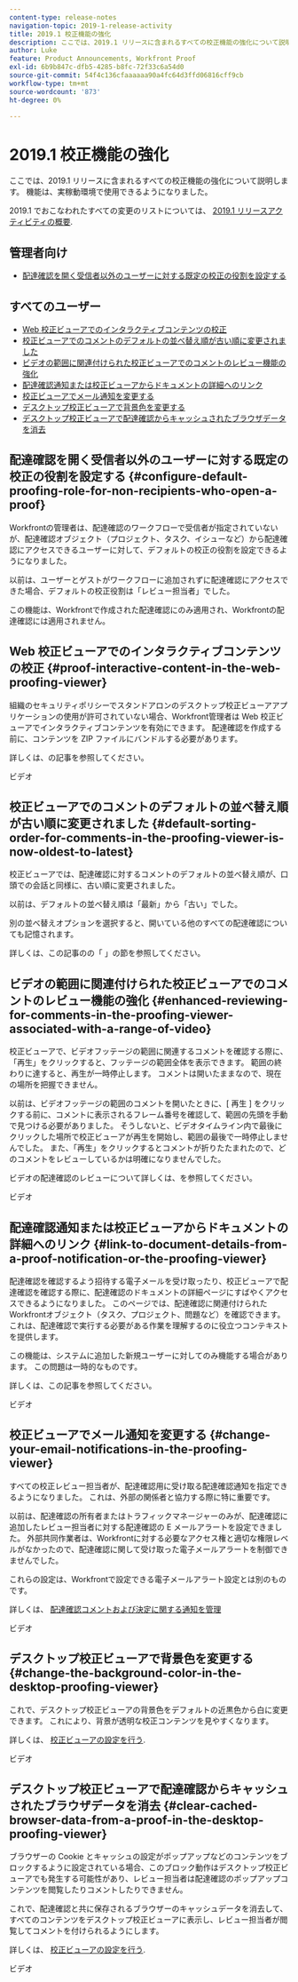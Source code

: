 ```yaml
---
content-type: release-notes
navigation-topic: 2019-1-release-activity
title: 2019.1 校正機能の強化
description: ここでは、2019.1 リリースに含まれるすべての校正機能の強化について説明します。 機能は、実稼動環境で使用できるようになりました。
author: Luke
feature: Product Announcements, Workfront Proof
exl-id: 6b9b847c-dfb5-4285-b8fc-72f33c6a54d0
source-git-commit: 54f4c136cfaaaaaa90a4fc64d3ffd06816cff9cb
workflow-type: tm+mt
source-wordcount: '873'
ht-degree: 0%

---
```


# 2019.1 校正機能の強化

ここでは、2019.1 リリースに含まれるすべての校正機能の強化について説明します。 機能は、実稼動環境で使用できるようになりました。

2019.1 でおこなわれたすべての変更のリストについては、 [2019.1 リリースアクティビティの概要](../../../../product-announcements/product-releases/quarterly-release-archive/2019.1-release-activity/2019.1-release-activity-overview.md).

## 管理者向け

* [配達確認を開く受信者以外のユーザーに対する既定の校正の役割を設定する](#configure-default-proofing-role-for-non-recipients-who-open-a-proof)

## すべてのユーザー

* [Web 校正ビューアでのインタラクティブコンテンツの校正](#proof-interactive-content-in-the-web-proofing-viewer)
* [校正ビューアでのコメントのデフォルトの並べ替え順が古い順に変更されました](#default-sorting-order-for-comments-in-the-proofing-viewer-is-now-oldest-to-latest)
* [ビデオの範囲に関連付けられた校正ビューアでのコメントのレビュー機能の強化](#enhanced-reviewing-for-comments-in-the-proofing-viewer-associated-with-a-range-of-video)
* [配達確認通知または校正ビューアからドキュメントの詳細へのリンク](#link-to-document-details-from-a-proof-notification-or-the-proofing-viewer)
* [校正ビューアでメール通知を変更する](#change-your-email-notifications-in-the-proofing-viewer)
* [デスクトップ校正ビューアで背景色を変更する](#change-the-background-color-in-the-desktop-proofing-viewer)
* [デスクトップ校正ビューアで配達確認からキャッシュされたブラウザデータを消去](#clear-cached-browser-data-from-a-proof-in-the-desktop-proofing-viewer)

## 配達確認を開く受信者以外のユーザーに対する既定の校正の役割を設定する {#configure-default-proofing-role-for-non-recipients-who-open-a-proof}

Workfrontの管理者は、配達確認のワークフローで受信者が指定されていないが、配達確認オブジェクト（プロジェクト、タスク、イシューなど）から配達確認にアクセスできるユーザーに対して、デフォルトの校正の役割を設定できるようになりました。

以前は、ユーザーとゲストがワークフローに追加されずに配達確認にアクセスできた場合、デフォルトの校正役割は「レビュー担当者」でした。

この機能は、Workfrontで作成された配達確認にのみ適用され、Workfrontの配達確認には適用されません。

## Web 校正ビューアでのインタラクティブコンテンツの校正 {#proof-interactive-content-in-the-web-proofing-viewer}

組織のセキュリティポリシーでスタンドアロンのデスクトップ校正ビューアアプリケーションの使用が許可されていない場合、Workfront管理者は Web 校正ビューアでインタラクティブコンテンツを有効にできます。 配達確認を作成する前に、コンテンツを ZIP ファイルにバンドルする必要があります。

詳しくは、の記事を参照してください。

ビデオ

## 校正ビューアでのコメントのデフォルトの並べ替え順が古い順に変更されました  {#default-sorting-order-for-comments-in-the-proofing-viewer-is-now-oldest-to-latest}

校正ビューアでは、配達確認に対するコメントのデフォルトの並べ替え順が、口頭での会話と同様に、古い順に変更されました。

以前は、デフォルトの並べ替え順は「最新」から「古い」でした。

別の並べ替えオプションを選択すると、開いている他のすべての配達確認についても記憶されます。

詳しくは、この記事のの「 」の節を参照してください。

## ビデオの範囲に関連付けられた校正ビューアでのコメントのレビュー機能の強化 {#enhanced-reviewing-for-comments-in-the-proofing-viewer-associated-with-a-range-of-video}

校正ビューアで、ビデオフッテージの範囲に関連するコメントを確認する際に、「再生」をクリックすると、フッテージの範囲全体を表示できます。 範囲の終わりに達すると、再生が一時停止します。 コメントは開いたままなので、現在の場所を把握できません。

以前は、ビデオフッテージの範囲のコメントを開いたときに、[ 再生 ] をクリックする前に、コメントに表示されるフレーム番号を確認して、範囲の先頭を手動で見つける必要がありました。 そうしないと、ビデオタイムライン内で最後にクリックした場所で校正ビューアが再生を開始し、範囲の最後で一時停止しませんでした。 また、「再生」をクリックするとコメントが折りたたまれたので、どのコメントをレビューしているかは明確になりませんでした。

ビデオの配達確認のレビューについて詳しくは、を参照してください。

ビデオ

## 配達確認通知または校正ビューアからドキュメントの詳細へのリンク {#link-to-document-details-from-a-proof-notification-or-the-proofing-viewer}

配達確認を確認するよう招待する電子メールを受け取ったり、校正ビューアで配達確認を確認する際に、配達確認のドキュメントの詳細ページにすばやくアクセスできるようになりました。 このページでは、配達確認に関連付けられたWorkfrontオブジェクト（タスク、プロジェクト、問題など）を確認できます。 これは、配達確認で実行する必要がある作業を理解するのに役立つコンテキストを提供します。

この機能は、システムに追加した新規ユーザーに対してのみ機能する場合があります。 この問題は一時的なものです。

詳しくは、この記事を参照してください。

ビデオ

## 校正ビューアでメール通知を変更する {#change-your-email-notifications-in-the-proofing-viewer}

すべての校正レビュー担当者が、配達確認用に受け取る配達確認通知を指定できるようになりました。 これは、外部の関係者と協力する際に特に重要です。

以前は、配達確認の所有者またはトラフィックマネージャーのみが、配達確認に追加したレビュー担当者に対する配達確認の E メールアラートを設定できました。 外部共同作業者は、Workfrontに対する必要なアクセス権と適切な権限レベルがなかったので、配達確認に関して受け取った電子メールアラートを制御できませんでした。

これらの設定は、Workfrontで設定できる電子メールアラート設定とは別のものです。

詳しくは、 [配達確認コメントおよび決定に関する通知を管理](../../../../review-and-approve-work/proofing/reviewing-proofs-within-workfront/manage-notifications-for-proof-comments.md)

ビデオ

## デスクトップ校正ビューアで背景色を変更する {#change-the-background-color-in-the-desktop-proofing-viewer}

これで、デスクトップ校正ビューアの背景色をデフォルトの近黒色から白に変更できます。 これにより、背景が透明な校正コンテンツを見やすくなります。

詳しくは、 [校正ビューアの設定を行う](../../../../review-and-approve-work/proofing/reviewing-proofs-within-workfront/configure-proofing-viewer-settings.md).

ビデオ

## デスクトップ校正ビューアで配達確認からキャッシュされたブラウザデータを消去 {#clear-cached-browser-data-from-a-proof-in-the-desktop-proofing-viewer}

ブラウザーの Cookie とキャッシュの設定がポップアップなどのコンテンツをブロックするように設定されている場合、このブロック動作はデスクトップ校正ビューアでも発生する可能性があり、レビュー担当者は配達確認のポップアップコンテンツを閲覧したりコメントしたりできません。

これで、配達確認と共に保存されるブラウザーのキャッシュデータを消去して、すべてのコンテンツをデスクトップ校正ビューアに表示し、レビュー担当者が閲覧してコメントを付けられるようにします。

詳しくは、 [校正ビューアの設定を行う](../../../../review-and-approve-work/proofing/reviewing-proofs-within-workfront/configure-proofing-viewer-settings.md).

ビデオ
